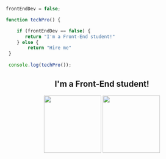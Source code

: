 
```javascript
frontEndDev = false;

function techPro() {

    if (frontEndDev == false) {
       return "I'm a Front-End student!"
    } else {
        return "Hire me"
 }
 
 console.log(techPro());

```
<div align="center"><h2>I'm a Front-End student!</h2>

<img height="150em" src="https://github-readme-stats.vercel.app/api?username=leovilaeu&show_icons=true&theme=synthwave&include_all_commits=true&count_private=true"/>
<img height="150em" src="https://github-readme-stats.vercel.app/api/top-langs/?username=leovilaeu&layout=compact&langs_count=7&theme=synthwave"/>

</div>

